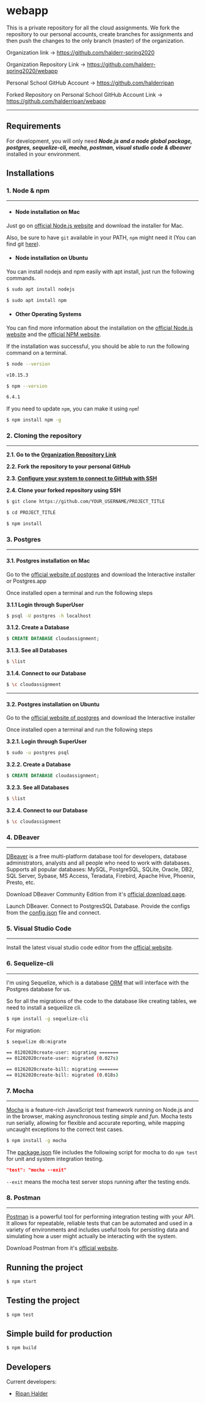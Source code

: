 
#  webapp

  
This is a private repository for all the cloud assignments. We fork the repository to our personal accounts, create branches for assignments and then push the changes to the only branch (master) of the organization.

  

Organization link -> https://github.com/halderr-spring2020

Organization Repository Link -> https://github.com/halderr-spring2020/webapp

  

Personal School GitHub Account -> https://github.com/halderripan

Forked Repository on Personal School GitHub Account Link -> https://github.com/halderripan/webapp

---


##  Requirements

For development, you will only need **_Node.js and a node global package, postgres, sequelize-cli, mocha, postman, visual studio code & dbeaver_** installed in your environment.

##  Installations

###  1. Node & npm
---

- ####  Node installation on Mac

Just go on [official Node.js website](https://nodejs.org/) and download the installer for Mac.

Also, be sure to have `git` available in your PATH, `npm` might need it (You can find git [here](https://git-scm.com/)).

- ####  Node installation on Ubuntu


You can install nodejs and npm easily with apt install, just run the following commands.

```bash
$ sudo apt install nodejs

$ sudo apt install npm
```

- ####  Other Operating Systems

You can find more information about the installation on the [official Node.js website](https://nodejs.org/) and the [official NPM website](https://npmjs.org/).

If the installation was successful, you should be able to run the following command on a terminal.
```bash
$ node --version

v10.15.3

$ npm --version

6.4.1
```

If you need to update `npm`, you can make it using `npm`!

```bash
$ npm install npm -g
```


### 2. Cloning the repository
---
**2.1. Go to the [Organization Repository Link](https://github.com/halderr-spring2020/webapp)**

**2.2. Fork the repository to your personal GitHub**

**2.3. [Configure your system to connect to GitHub with SSH](https://help.github.com/en/articles/connecting-to-github-with-ssh)**

**2.4. Clone your forked repository using SSH**
```bash
$ git clone https://github.com/YOUR_USERNAME/PROJECT_TITLE

$ cd PROJECT_TITLE

$ npm install
```

###  3. Postgres
---

####  3.1. Postgres installation on Mac

Go to the [official website of postgres](https://www.postgresql.org/download/macosx/) and download the Interactive installer or Postgres.app

Once installed open a terminal and run the following steps

**3.1.1 Login through SuperUser**
```bash
$ psql -U postgres -h localhost
```
**3.1.2. Create a Database**
```sql
$ CREATE DATABASE cloudassignment;
```

**3.1.3. See all Databases**
```bash
$ \list
```

**3.1.4. Connect to our Database**
```bash
$ \c cloudassignment
```
---

#### 3.2. Postgres installation on Ubuntu
Go to the [official website of postgres](https://www.postgresql.org/download/linux/ubuntu/) and download the Interactive installer

Once installed open a terminal and run the following steps

**3.2.1. Login through SuperUser**
```bash
$ sudo -u postgres psql
```
**3.2.2. Create a Database**
```sql
$ CREATE DATABASE cloudassignment;
```

**3.2.3. See all Databases**
```bash
$ \list
```

**3.2.4. Connect to our Database**
```bash
$ \c cloudassignment
```
### 4. DBeaver
---

[DBeaver](https://dbeaver.io/) is a free multi-platform database tool for developers, database administrators, analysts and all people who need to work with databases. Supports all popular databases: MySQL, PostgreSQL, SQLite, Oracle, DB2, SQL Server, Sybase, MS Access, Teradata, Firebird, Apache Hive, Phoenix, Presto, etc.

Download DBeaver Community Edition from it's [official download page](https://dbeaver.io/download/).

Launch DBeaver. Connect to PostgresSQL Database. Provide the configs from the [config.json](https://github.com/halderr-spring2020/webapp/blob/master/server/config/config.json) file and connect.

### 5. Visual Studio Code
---

Install the latest visual studio code editor from the [official website](https://github.com/Microsoft/vscode).

### 6. Sequelize-cli
---

I'm using Sequelize, which is a database [ORM](https://en.wikipedia.org/wiki/Object-relational_mapping) that will interface with the Postgres database for us.

So for all the migrations of the code to the database like creating tables, we need to install a sequeilize cli.
```bash
$ npm install -g sequelize-cli
```
For migration:
```bash
$ sequelize db:migrate

== 01202020create-user: migrating =======
== 01202020create-user: migrated (0.027s)

== 01262020create-bill: migrating =======
== 01262020create-bill: migrated (0.018s)
```

### 7. Mocha
---

[Mocha](https://mochajs.org/) is a feature-rich JavaScript test framework running on Node.js and in the browser, making asynchronous testing _simple_ and _fun_. Mocha tests run serially, allowing for flexible and accurate reporting, while mapping uncaught exceptions to the correct test cases.

```bash
$ npm install -g mocha
```
The [package.json](https://github.com/halderr-spring2020/webapp/blob/master/package.json) file includes the following script for mocha to do `npm test` for unit and system integration testing.
```json
"test": "mocha --exit"
```
`--exit` means the mocha test server stops running after the testing ends.

### 8. Postman
---

[Postman](https://www.getpostman.com/) is a powerful tool for performing integration testing with your API. It allows for repeatable, reliable tests that can be automated and used in a variety of environments and includes useful tools for persisting data and simulating how a user might actually be interacting with the system.

Download Postman from it's [official website](https://www.getpostman.com/downloads/).

##  Running the project
```bash
$ npm start
```

##  Testing the project
```bash
$ npm test
```

##  Simple build for production

```bash
$ npm build
```
  

## Developers

Current developers:
* [Ripan Halder](https://github.com/halderripan)
